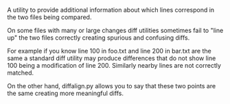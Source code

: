 A utility to provide additional information about which lines
correspond in the two files being compared.

On some files with many or large changes diff utilities sometimes fail
to "line up" the two files correctly creating spurious and confusing diffs.

For example if you know line 100 in foo.txt and line 200 in bar.txt
are the same a standard diff utility may produce differences that do
not show line 100 being a modification of line 200. Similarly nearby
lines are not correctly matched.

On the other hand, diffalign.py allows you to say that these two
points are the same creating more meaningful diffs.
